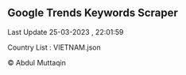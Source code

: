 

## Google Trends Keywords Scraper 
 
Last Update 25-03-2023 , 22:01:59

Country List :
VIETNAM.json



© Abdul Muttaqin 
